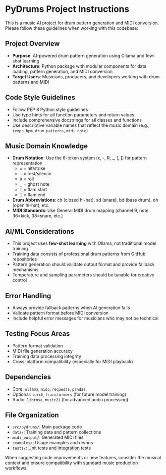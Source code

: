 <!-- Use this file to provide workspace-specific custom instructions to Copilot. For more details, visit https://code.visualstudio.com/docs/copilot/copilot-customization#_use-a-githubcopilotinstructionsmd-file -->

# PyDrums Project Instructions

This is a music AI project for drum pattern generation and MIDI conversion. Please follow these guidelines when working with this codebase:

## Project Overview

- **Purpose**: AI-powered drum pattern generation using Ollama and few-shot learning
- **Architecture**: Python package with modular components for data loading, pattern generation, and MIDI conversion
- **Target Users**: Musicians, producers, and developers working with drum patterns and MIDI

## Code Style Guidelines

- Follow PEP 8 Python style guidelines
- Use type hints for all function parameters and return values
- Include comprehensive docstrings for all classes and functions
- Use descriptive variable names that reflect the music domain (e.g., `tempo_bpm`, `drum_patterns`, `midi_note`)

## Music Domain Knowledge

- **Drum Notation**: Use the 6-token system (x, -, R, \_, [, ]) for pattern representation
  - `x` = hit/strike
  - `-` = rest/silence
  - `R` = roll
  - `_` = ghost note
  - `[` = flam start
  - `]` = flam end
- **Drum Abbreviations**: ch (closed hi-hat), sd (snare), bd (bass drum), oh (open hi-hat), etc.
- **MIDI Standards**: Use General MIDI drum mapping (channel 9, note 36=kick, 38=snare, etc.)

## AI/ML Considerations

- This project uses **few-shot learning** with Ollama, not traditional model training
- Training data consists of professional drum patterns from GitHub repositories
- Pattern generation should validate output format and provide fallback mechanisms
- Temperature and sampling parameters should be tunable for creative control

## Error Handling

- Always provide fallback patterns when AI generation fails
- Validate pattern format before MIDI conversion
- Include helpful error messages for musicians who may not be technical

## Testing Focus Areas

- Pattern format validation
- MIDI file generation accuracy
- Training data processing integrity
- Cross-platform compatibility (especially for MIDI playback)

## Dependencies

- Core: `ollama`, `mido`, `requests`, `pandas`
- Optional: `torch`, `transformers` (for future model training)
- Audio: `librosa`, `music21` (for advanced audio processing)

## File Organization

- `src/pydrums/`: Main package code
- `data/`: Training data and pattern collections
- `midi_output/`: Generated MIDI files
- `examples/`: Usage examples and demos
- `tests/`: Unit tests and integration tests

When suggesting code improvements or new features, consider the musical context and ensure compatibility with standard music production workflows.
